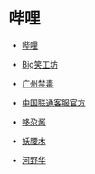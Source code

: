# 哔哩


<div id = "首"></div>
<script src = "../js/首.js"></script>


* [哔哩](https://m.bilibili.com/)


* [Big笑工坊](https://m.bilibili.com/space/26023642)
* [广州禁毒](https://m.bilibili.com/space/443285454)
* [中国联通客服官方](https://m.bilibili.com/space/432158620)
* [哆尕酱](https://m.bilibili.com/space/3461567056185947)
* [妖腰木](https://m.bilibili.com/space/1097188235)
* [河野华](https://m.bilibili.com/space/18343098)
